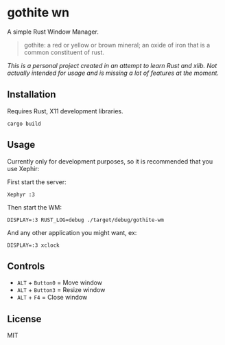 # gothite wn

A simple Rust Window Manager.

> gothite: a red or yellow or brown mineral; an oxide of iron that is a common constituent of rust.

*This is a personal project created in an attempt to learn Rust and xlib. Not actually intended for usage and is missing a lot of features at the moment.*

## Installation

Requires Rust, X11 development libraries.

```
cargo build
```

## Usage

Currently only for development purposes, so it is recommended that you use Xephir:

First start the server:

```
Xephyr :3
```

Then start the WM:

```
DISPLAY=:3 RUST_LOG=debug ./target/debug/gothite-wm
```

And any other application you might want, ex:

```
DISPLAY=:3 xclock
```

## Controls

* `ALT` + `Button0` = Move window
* `ALT` + `Button3` = Resize window
* `ALT` + `F4` = Close window

## License

MIT
